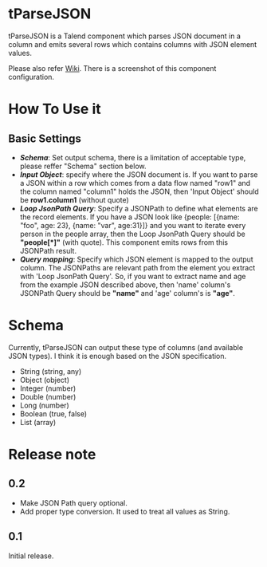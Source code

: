 tParseJSON
============
tParseJSON is a Talend component which parses JSON document in a column and emits several rows which contains columns with JSON element values.

Please also refer [Wiki](https://github.com/ijokarumawak/tParseJSON/wiki). There is a screenshot of this component configuration.

How To Use it
==============

Basic Settings
---------------

- ***Schema***: Set output schema, there is a limitation of acceptable type, please reffer "Schema" section below.
- ***Input Object***: specify where the JSON document is. If you want to parse a JSON within a row which comes from a data flow named "row1" and the column named "column1" holds the JSON, then 'Input Object' should be **row1.column1** (without quote)
- ***Loop JsonPath Query***: Specify a JSONPath to define what elements are the record elements. If you have a JSON look like {people: [{name: "foo", age: 23}, {name: "var", age:31}]} and you want to iterate every person in the people array, then the Loop JsonPath Query should be **"people[*]"** (with quote). This component emits rows from this JSONPath result.
- ***Query mapping***: Specify which JSON element is mapped to the output column. The JSONPaths are relevant path from the element you extract with 'Loop JsonPath Query'. So, if you want to extract name and age from the example JSON described above, then 'name' column's JSONPath Query should be **"name"** and 'age' column's is **"age"**.

Schema
=======
Currently, tParseJSON can output these type of columns (and available JSON types). I think it is enough based on the JSON specification.

- String (string, any)
- Object (object)
- Integer (number)
- Double (number)
- Long (number)
- Boolean (true, false)
- List (array)


Release note
=============

0.2
----

- Make JSON Path query optional.
- Add proper type conversion. It used to treat all values as String.


0.1
----
Initial release.